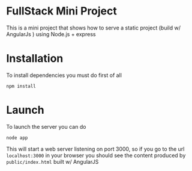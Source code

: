 # FullStack Mini Project

This is a mini project that shows how to serve a static project (build w/ AngularJs ) using Node.js + express

# Installation

To install dependencies you must do first of all

```
npm install
```

# Launch

To launch the server you can do

```
node app
```

This will start a web server listening on port 3000, so if you go to the url `localhost:3000` in your browser you should see the content produced by `public/index.html` built w/ AngularJS
